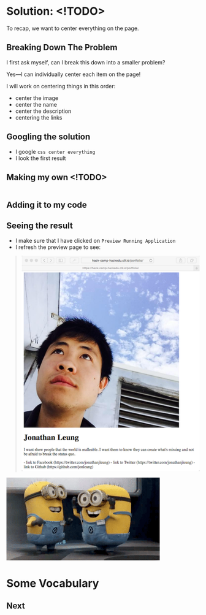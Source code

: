 # Solution: <!TODO>

To recap, we want to center everything on the page.

## Breaking Down The Problem

I first ask myself, can I break this down into a smaller problem?

Yes—I can individually center each item on the page!

I will work on centering things in this order:

- center the image
- center the name
- center the description
- centering the links

## Googling the solution

- I google `css center everything`
- I look the first result 


## Making my own <!TODO>

<!TODO>

```css

```

## Adding it to my code

<!TODO>

## Seeing the result

<!TODO>

- I make sure that I have clicked on `Preview Running Application`
- I refresh the preview page to see:

> ![](img/photo.png)

![](img/celebration.gif)

# Some Vocabulary

<!TODO>

## Next

<!TODO>





